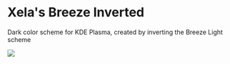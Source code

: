# Xela's Breeze Inverted

Dark color scheme for KDE Plasma, created by inverting the Breeze Light scheme

![](https://github.com/xelaxefensor/xela-breeze-inverted/blob/main/XelaBreezeInverted.colors)
